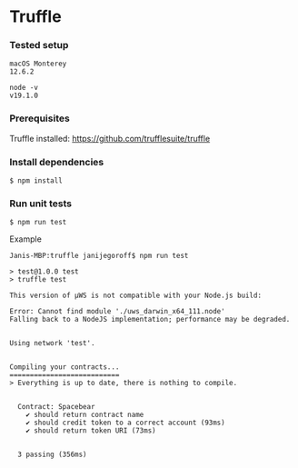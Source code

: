 # Truffle

### Tested setup

```
macOS Monterey
12.6.2
```
```
node -v
v19.1.0
```

### Prerequisites

Truffle installed: https://github.com/trufflesuite/truffle

### Install dependencies

```
$ npm install
```

### Run unit tests

```
$ npm run test
```
Example
```
Janis-MBP:truffle janijegoroff$ npm run test

> test@1.0.0 test
> truffle test

This version of µWS is not compatible with your Node.js build:

Error: Cannot find module './uws_darwin_x64_111.node'
Falling back to a NodeJS implementation; performance may be degraded.


Using network 'test'.


Compiling your contracts...
===========================
> Everything is up to date, there is nothing to compile.


  Contract: Spacebear
    ✔ should return contract name
    ✔ should credit token to a correct account (93ms)
    ✔ should return token URI (73ms)


  3 passing (356ms)
```
